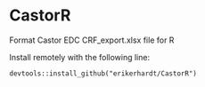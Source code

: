 # CastorR
Format Castor EDC CRF_export.xlsx file for R

Install remotely with the following line:
```
devtools::install_github("erikerhardt/CastorR")
```
